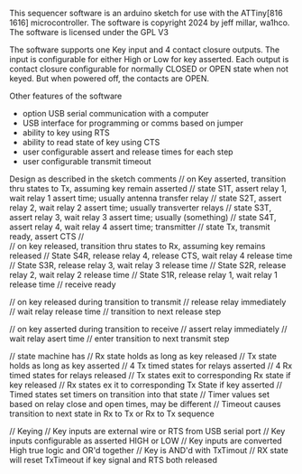 This sequencer software is an arduino sketch for use with the ATTiny[816 1616] microcontroller.
The software is copyright 2024 by jeff millar, wa1hco.  The software is licensed under the GPL V3

The software supports one Key input and 4 contact closure outputs.
The input is configurable for either High or Low for key asserted.
Each output is contact closure configurable for normally CLOSED or OPEN state when not keyed. But when powered off, the contacts are OPEN.

Other features of the software
* option USB serial communication with a computer
* USB interface for programming or comms based on jumper
* ability to key using RTS
* ability to read state of key using CTS
* user configurable assert and release times for each step
* user configurable transmit timeout

Design as described in the sketch comments
// on Key asserted, transition thru states to Tx, assuming key remain asserted
//   state S1T, assert relay 1, wait relay 1 assert time; usually antenna transfer relay
//   state S2T, assert relay 2, wait relay 2 assert time; usually transverter relays
//   state S3T, assert relay 3, wait relay 3 assert time; usually (something)
//   state S4T, assert relay 4, wait relay 4 assert time; transmitter
//   state Tx, transmit ready, assert CTS
//   
// on key released, transition thru states to Rx, assuming key remains released
//   State S4R, release relay 4, release CTS, wait relay 4 release time
//   State S3R, release relay 3, wait relay 3 release time
//   State S2R, release relay 2, wait relay 2 release time
//   State S1R, release relay 1, wait relay 1 release time 
//   receive ready

// on key released during transition to transmit
//   release relay immediately
//   wait relay release time
//   transition to next release step

// on key asserted during transition to receive
//   assert relay immediately
//   wait relay asert time
//   enter transition to next transmit step

// state machine has 
//   Rx state holds as long as key released
//   Tx state holds as long as key asserted
//   4 Tx timed states for relays asserted
//   4 Rx timed states for relays released
//   Tx states exit to corresponding Rx state if key released
//   Rx states ex it to corresponding Tx State if key asserted
//   Timed states set timers on transition into that state
//   Timer values set based on relay close and open times, may be different
//   Timeout causes transition to next state in Rx to Tx or Rx to Tx sequence

// Keying
//   Key inputs are external wire or RTS from USB serial port
//   Key inputs configurable as asserted HIGH or LOW
//   Key inputs are converted High true logic and OR'd together
//   Key is AND'd with TxTimout
//   RX state will reset TxTimeout if key signal and RTS both released

